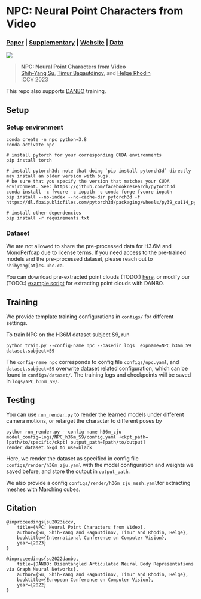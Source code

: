 # NPC: Neural Point Characters from Video
### [Paper](https://https://arxiv.org/abs/2304.02013) | [Supplementary](https://lemonatsu.github.io/files/npc/supp.pdf) | [Website](https://lemonatsu.github.io/npc/) | [Data](https://github.com/LemonATsu/DANBO-pytorch#dataset)
![](imgs/teaser.gif)
>**NPC: Neural Point Characters from Video**\
>[Shih-Yang Su](https://lemonatsu.github.io/), [Timur Bagautdinov](https://scholar.google.ch/citations?user=oLi7xJ0AAAAJ&hl=en), and [Helge Rhodin](http://helge.rhodin.de/)\
>ICCV 2023

This repo also supports [DANBO](https://github.com/LemonATsu/DANBO-pytorch) training.

## Setup

### Setup environment
```
conda create -n npc python=3.8
conda activate npc

# install pytorch for your corresponding CUDA environments
pip install torch

# install pytorch3d: note that doing `pip install pytorch3d` directly may install an older version with bugs.
# be sure that you specify the version that matches your CUDA environment. See: https://github.com/facebookresearch/pytorch3d
conda install -c fvcore -c iopath -c conda-forge fvcore iopath
pip install --no-index --no-cache-dir pytorch3d -f https://dl.fbaipublicfiles.com/pytorch3d/packaging/wheels/py39_cu114_pyt1110/download.html

# install other dependencies
pip install -r requirements.txt

```

### Dataset
We are not allowed to share the pre-processed data for H3.6M and MonoPerfcap due to license terms. If you need access to the pre-trained models and the pre-processed dataset, please reach out to `shihyang[at]cs.ubc.ca`.

You can download pre-extracted point clouds (TODO:) [here](), or modify our (TODO:) [example script]() for extracting point clouds with DANBO.

## Training
We provide template training configurations in `configs/` for different settings. 

To train NPC on the H36M dataset subject S9, run
```
python train.py --config-name npc --basedir logs  expname=NPC_h36m_S9 dataset.subject=S9
```
The `config-name npc` corresponds to config file `configs/npc.yaml`, and `dataset.subject=S9` overwrite dataset related configuration, which can be found in `configs/dataset/`. The training logs and checkpoints will be saved in `logs/NPC_h36m_S9/`.

## Testing
You can use [`run_render.py`](run_render.py) to render the learned models under different camera motions, or retarget the character to different poses by
```
python run_render.py --config-name h36m_zju model_config=logs/NPC_h36m_S9/config.yaml +ckpt_path=[path/to/specific/ckpt] output_path=[path/to/output] render_dataset.bkgd_to_use=black
```
Here, we render the dataset as specified in config file `configs/render/h36m_zju.yaml` with the model configuration and weights we saved before, and store the output in `output_path`.
	
We also provide a config `configs/render/h36m_zju_mesh.yaml`for extracting meshes with Marching cubes.

## Citation
```
@inproceedings{su2023iccv,
    title={NPC: Neural Point Characters from Video},
    author={Su, Shih-Yang and Bagautdinov, Timur and Rhodin, Helge},
    booktitle={International Conference on Computer Vision},
    year={2023}
}
```
```
@inproceedings{su2022danbo,
    title={DANBO: Disentangled Articulated Neural Body Representations via Graph Neural Networks},
    author={Su, Shih-Yang and Bagautdinov, Timur and Rhodin, Helge},
    booktitle={European Conference on Computer Vision},
    year={2022}
}
```

